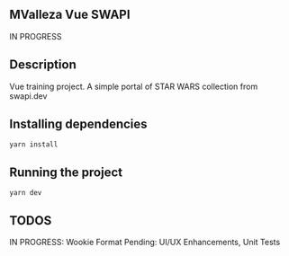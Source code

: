 ## MValleza Vue SWAPI
IN PROGRESS

## Description
Vue training project. A simple portal of STAR WARS collection from swapi.dev

## Installing dependencies
`yarn install`

## Running the project
`yarn dev`

## TODOS
IN PROGRESS: Wookie Format
Pending: UI/UX Enhancements, Unit Tests
